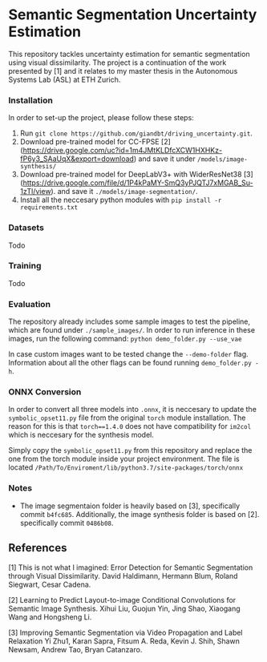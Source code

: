 # Semantic Segmentation Uncertainty Estimation
This repository tackles uncertainty estimation for semantic segmentation using visual dissimilarity. The project is a 
continuation of the work presented by [1] and it relates to my master thesis in the Autonomous Systems Lab (ASL) 
at ETH Zurich. 

### Installation

In order to set-up the project, please follow these steps:
1) Run  `git clone https://github.com/giandbt/driving_uncertainty.git`. 
2) Download pre-trained model for CC-FPSE [2] 
(https://drive.google.com/uc?id=1m4JMtKLDfcXCW1HXHKz-fP6y3_SAaUqX&export=download) and save it under `/models/image-synthesis/`
3) Download pre-trained model for DeepLabV3+ with WiderResNet38 [3] (https://drive.google.com/file/d/1P4kPaMY-SmQ3yPJQTJ7xMGAB_Su-1zTl/view). 
and save it `./models/image-segmentation/`. 
3) Install all the neccesary python modules with `pip install -r requirements.txt`

### Datasets 
Todo 

### Training 
Todo

### Evaluation
The repository already includes some sample images to test the pipeline, which are found under `./sample_images/`. 
In order to run inference in these images, run the following command: `python demo_folder.py --use_vae`

In case custom images want to be tested change the `--demo-folder` flag. Information about all the other flags can be 
found running `demo_folder.py -h`.

### ONNX Conversion 

In order to convert all three models into `.onnx`, it is neccesary to update the `symbolic_opset11.py` file from the
original `torch` module installation. The reason for this is that `torch==1.4.0` does not have compatibility for `im2col`
which is neccesary for the synthesis model. 

Simply copy the `symbolic_opset11.py` from this repository and replace the one from the torch module inside your project environment. 
The file is located `/Path/To/Enviroment/lib/python3.7/site-packages/torch/onnx`

### Notes 

- The image segmentaion folder is heavily based on [3], specifically commit `b4fc685`. Additionally, 
the image synthesis folder is based on [2]. specifically commit `0486b08`.


## References
[1] This is not what I imagined: Error Detection for Semantic Segmentation
through Visual Dissimilarity. David Haldimann, Hermann Blum, Roland Siegwart, Cesar Cadena.

[2] Learning to Predict Layout-to-image Conditional Convolutions for Semantic Image Synthesis.
Xihui Liu, Guojun Yin, Jing Shao, Xiaogang Wang and Hongsheng Li.

[3] Improving Semantic Segmentation via Video Propagation and Label Relaxation
Yi Zhu1, Karan Sapra, Fitsum A. Reda, Kevin J. Shih, Shawn Newsam, Andrew Tao, Bryan Catanzaro.
